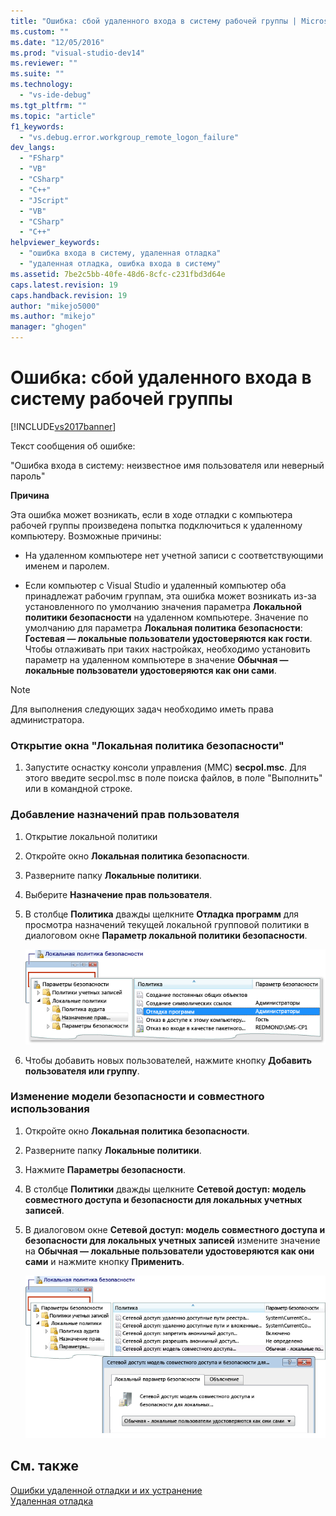 ```yaml
---
title: "Ошибка: сбой удаленного входа в систему рабочей группы | Microsoft Docs"
ms.custom: ""
ms.date: "12/05/2016"
ms.prod: "visual-studio-dev14"
ms.reviewer: ""
ms.suite: ""
ms.technology: 
  - "vs-ide-debug"
ms.tgt_pltfrm: ""
ms.topic: "article"
f1_keywords: 
  - "vs.debug.error.workgroup_remote_logon_failure"
dev_langs: 
  - "FSharp"
  - "VB"
  - "CSharp"
  - "C++"
  - "JScript"
  - "VB"
  - "CSharp"
  - "C++"
helpviewer_keywords: 
  - "ошибка входа в систему, удаленная отладка"
  - "удаленная отладка, ошибка входа в систему"
ms.assetid: 7be2c5bb-40fe-48d6-8cfc-c231fbd3d64e
caps.latest.revision: 19
caps.handback.revision: 19
author: "mikejo5000"
ms.author: "mikejo"
manager: "ghogen"
---
```

# Ошибка: сбой удаленного входа в систему рабочей группы
[!INCLUDE[vs2017banner](../code-quality/includes/vs2017banner.md)]

Текст сообщения об ошибке:  
  
 "Ошибка входа в систему: неизвестное имя пользователя или неверный пароль"  
  
 **Причина**  
  
 Эта ошибка может возникать, если в ходе отладки с компьютера рабочей группы произведена попытка подключиться к удаленному компьютеру.  Возможные причины:  
  
-   На удаленном компьютере нет учетной записи с соответствующими именем и паролем.  
  
-   Если компьютер с Visual Studio и удаленный компьютер оба принадлежат рабочим группам, эта ошибка может возникать из\-за установленного по умолчанию значения параметра **Локальной политики безопасности** на удаленном компьютере.  Значение по умолчанию для параметра **Локальная политика безопасности**: **Гостевая — локальные пользователи удостоверяются как гости**.  Чтобы отлаживать при таких настройках, необходимо установить параметр на удаленном компьютере в значение **Обычная — локальные пользователи удостоверяются как они сами**.  
  
> [!NOTE]
>  Для выполнения следующих задач необходимо иметь права администратора.  
  
### Открытие окна "Локальная политика безопасности"  
  
1.  Запустите оснастку консоли управления \(MMC\) **secpol.msc**.  Для этого введите secpol.msc в поле поиска файлов, в поле "Выполнить" или в командной строке.  
  
### Добавление назначений прав пользователя  
  
1.  Открытие локальной политики  
  
2.  Откройте окно **Локальная политика безопасности**.  
  
3.  Разверните папку **Локальные политики**.  
  
4.  Выберите **Назначение прав пользователя**.  
  
5.  В столбце **Политика** дважды щелкните **Отладка программ** для просмотра назначений текущей локальной групповой политики в диалоговом окне **Параметр локальной политики безопасности**.  
  
     ![Права пользователя локальной политики безопасности](../debugger/media/dbg_err_localsecuritypolicy_userrightsdebugprograms.png "DBG\_ERR\_LocalSecurityPolicy\_UserRightsDebugPrograms")  
  
6.  Чтобы добавить новых пользователей, нажмите кнопку **Добавить пользователя или группу**.  
  
### Изменение модели безопасности и совместного использования  
  
1.  Откройте окно **Локальная политика безопасности**.  
  
2.  Разверните папку **Локальные политики**.  
  
3.  Нажмите **Параметры безопасности**.  
  
4.  В столбце **Политики** дважды щелкните **Сетевой доступ: модель совместного доступа и безопасности для локальных учетных записей**.  
  
5.  В диалоговом окне **Сетевой доступ: модель совместного доступа и безопасности для локальных учетных записей** измените значение на **Обычная — локальные пользователи удостоверяются как они сами** и нажмите кнопку **Применить**.  
  
     ![Параметры локальной политики безопасности](../debugger/media/dbg_err_localsecuritypolicy_securityoptions_networkaccess.png "DBG\_ERR\_LocalSecurityPolicy\_SecurityOptions\_NetworkAccess")  
  
## См. также  
 [Ошибки удаленной отладки и их устранение](../debugger/remote-debugging-errors-and-troubleshooting.md)   
 [Удаленная отладка](../debugger/remote-debugging.md)